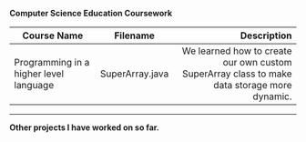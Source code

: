 **Computer Science Education Coursework**

|Course Name| Filename| Description|
|---------|:----------------:|----------:|
|Programming in a higher level language  | SuperArray.java | We learned how to create our own custom SuperArray class to make data storage more dynamic.|
-----------------------------------------------

**Other projects I have worked on so far.**
